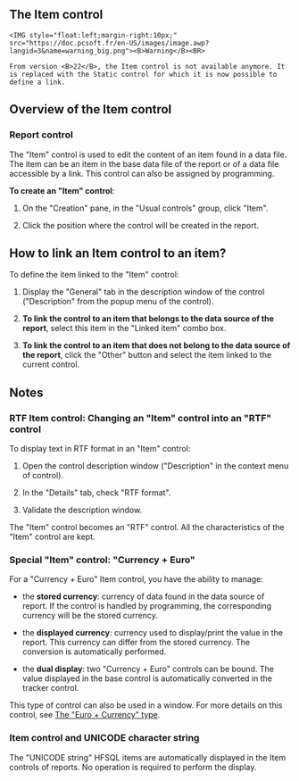 
## The Item control
			

<DIV class="specObsolete">
	<IMG style="float:left;margin-right:10px;" src="https://doc.pcsoft.fr/en-US/images/image.awp?langid=3&name=warning_big.png"><B>Warning</B><BR>
	From version <B>22</B>, the Item control is not available anymore. It is replaced with the Static control for which it is now possible to define a link. 
</DIV><a name="NOTE1"></a>
<a name="NOTE1_1"></a>


## Overview of the Item control
<a name="overview_the_item_control_ELTTEXTE000125"></a>


### Report control
<a name="report_control_ELTPARAGRAPHE000014"></a>

The "Item" control is used to edit the content of an item found in a data file. The item can be an item in the base data file of the report or of a data file accessible by a link. This control can also be assigned by programming.



**To create an "Item" control**:

1. On the "Creation" pane, in the "Usual controls" group, click "Item".

2. Click the position where the control will be created in the report.




<a name="NOTE2"></a>
<a name="NOTE2_1"></a>


## How to link an Item control to an item?
<a name="how_link_item_control_item_ELTTEXTE000149"></a>
To define the item linked to the "Item" control: 

1. Display the "General" tab in the description window of the control ("Description" from the popup menu of the control).

2. **To link the control to an item that belongs to the data source of the report**, select this item in the "Linked item" combo box.

3. **To link the control to an item that does not belong to the data source of the report**, click the "Other" button and select the item linked to the current control.




<a name="NOTE3"></a>
<a name="NOTE3_1"></a>


## Notes
<a name="notes_ELTTEXTE000173"></a>


### RTF Item control: Changing an "Item" control into an "RTF" control
<a name="rtf_item_control_changing_item_control_into_rtf_control_ELTPARAGRAPHE000047"></a>

To display text in RTF format in an "Item" control: 

1. Open the control description window ("Description" in the context menu of control). 

2. In the "Details" tab, check "RTF format".

3. Validate the description window. 




The "Item" control becomes an "RTF" control. All the characteristics of the "Item" control are kept.
<a name="NOTE3_2"></a>


### Special "Item" control: "Currency + Euro"
<a name="special_item_control_currency_euro_ELTPARAGRAPHE000060"></a>

For a "Currency + Euro" Item control, you have the ability to manage:

- the **stored currency**: currency of data found in the data source of report. If the control is handled by programming, the corresponding currency will be the stored currency.

- the **displayed currency**: currency used to display/print the value in the report. This currency can differ from the stored currency. The conversion is automatically performed.

- the **dual display**: two "Currency + Euro" controls can be bound. The value displayed in the base control is automatically converted in the tracker control.




This type of control can also be used in a window. For more details on this control, see [The "Euro + Currency" type](../WDLang1/3033007.md).


### Item control and UNICODE character string
<a name="item_control_and_unicode_character_string_ELTPARAGRAPHE000074"></a>

The "UNICODE string" HFSQL items are automatically displayed in the Item controls of reports. No operation is required to perform the display.


